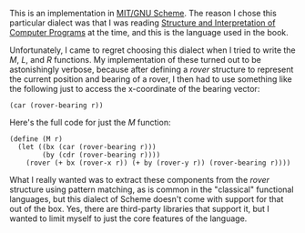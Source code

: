 This is an implementation in [MIT/GNU Scheme](http://www.gnu.org/software/mit-scheme/). The reason I chose this particular dialect was that I was reading [Structure and Interpretation of Computer Programs](http://mitpress.mit.edu/sicp/) at the time, and this is the language used in the book.

Unfortunately, I came to regret choosing this dialect when I tried to write the _M_, _L_, and _R_ functions. My implementation of these turned out to be astonishingly verbose, because after defining a _rover_ structure to represent the current position and bearing of a rover, I then had to use something like the following just to access the x-coordinate of the bearing vector:

    (car (rover-bearing r))

Here's the full code for just the _M_ function:

    (define (M r)
      (let ((bx (car (rover-bearing r)))
            (by (cdr (rover-bearing r))))
        (rover (+ bx (rover-x r)) (+ by (rover-y r)) (rover-bearing r))))

What I really wanted was to extract these components from the _rover_ structure using pattern matching, as is common in the "classical" functional languages, but this dialect of Scheme doesn't come with support for that out of the box. Yes, there are third-party libraries that support it, but I wanted to limit myself to just the core features of the language.
